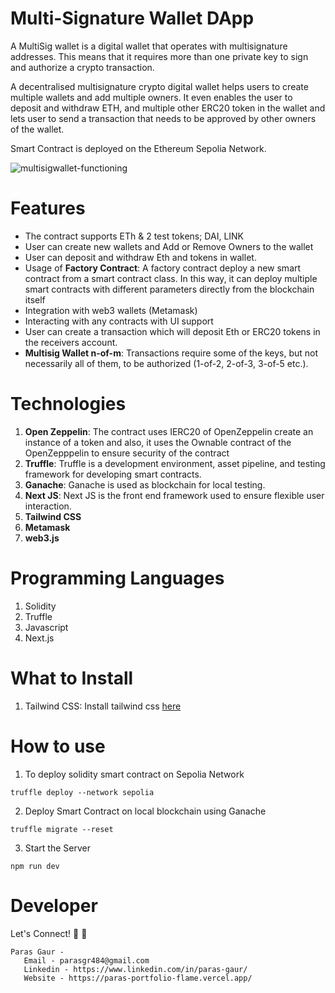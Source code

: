 # Multi-Signature Wallet DApp
A MultiSig wallet is a digital wallet that operates with multisignature addresses. This means that it requires more than one private key to sign and authorize a crypto transaction.

A decentralised multisignature crypto digital wallet helps users to create multiple wallets and add multiple owners. It even enables the user to deposit and withdraw ETH, and multiple other ERC20 token in the wallet and lets user to send a transaction that needs to be approved by other owners of the wallet.

Smart Contract is deployed on the Ethereum Sepolia Network.

![multisigwallet-functioning](https://cloudfront-us-east-1.images.arcpublishing.com/coindesk/HX2VPWTONNDWVPOLCFVD3X2YHM.png)

# Features

* The contract supports ETh & 2 test tokens; DAI, LINK
* User can create new wallets and Add or Remove Owners to the wallet
* User can deposit and withdraw Eth and tokens in wallet.
* Usage of **Factory Contract**: A factory contract deploy a new smart contract from a smart contract class. In this way, it can deploy multiple smart contracts with different parameters directly from the blockchain itself
* Integration with web3 wallets (Metamask)
* Interacting with any contracts with UI support
* User can create a transaction which will deposit Eth or ERC20 tokens in the receivers account.
* **Multisig Wallet n-of-m**: Transactions require some of the keys, but not necessarily all of them, to be authorized (1-of-2, 2-of-3, 3-of-5 etc.).


# Technologies
1. **Open Zeppelin**: The contract uses IERC20 of OpenZeppelin create an instance of a token and also, it uses the Ownable contract of the OpenZepppelin to ensure security of the contract
3. **Truffle**: Truffle is a development environment, asset pipeline, and testing framework for developing smart contracts.
4. **Ganache**: Ganache is used as blockchain for local testing. 
5. **Next JS**: Next JS is the front end framework used to ensure flexible user interaction.
6. **Tailwind CSS**
7. **Metamask**
8. **web3.js**


# Programming Languages
1. Solidity
2. Truffle
3. Javascript
4. Next.js

# What to Install
1. Tailwind CSS: Install tailwind css [here](https://tailwindcss.com/docs/installation)

# How to use
1. To deploy solidity smart contract on Sepolia Network
```
truffle deploy --network sepolia
```
2. Deploy Smart Contract on local blockchain using Ganache
```
truffle migrate --reset
```
3. Start the Server
```
npm run dev
```
 # Developer
 Let's Connect! 👋 👋 
 ```
 Paras Gaur - 
    Email - parasgr484@gmail.com
    Linkedin - https://www.linkedin.com/in/paras-gaur/
    Website - https://paras-portfolio-flame.vercel.app/
 ```

